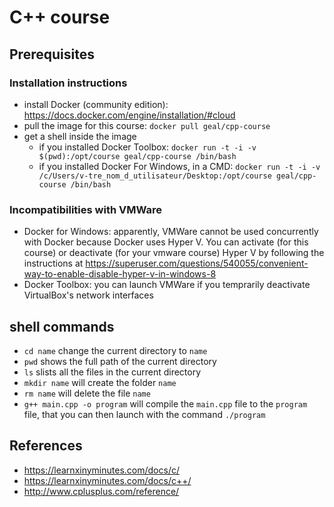 # C++ course

## Prerequisites

### Installation instructions

- install Docker (community edition): https://docs.docker.com/engine/installation/#cloud
- pull the image for this course: `docker pull geal/cpp-course`
- get a shell inside the image
  - if you installed Docker Toolbox: `docker run -t -i -v $(pwd):/opt/course geal/cpp-course /bin/bash`
  - if you installed Docker For Windows, in a CMD: `docker run -t -i -v /c/Users/v-tre_nom_d_utilisateur/Desktop:/opt/course geal/cpp-course /bin/bash`

### Incompatibilities with VMWare

- Docker for Windows: apparently, VMWare cannot be used concurrently with Docker because Docker uses Hyper V. You can activate (for this course) or deactivate (for your vmware course) Hyper V by following the instructions at https://superuser.com/questions/540055/convenient-way-to-enable-disable-hyper-v-in-windows-8
- Docker Toolbox: you can launch VMWare if you temprarily deactivate VirtualBox's network interfaces

## shell commands

- `cd name` change the current directory to `name`
- `pwd` shows the full path of the current directory
- `ls` slists all the files in the current directory
- `mkdir name` will create the folder `name`
- `rm name` will delete the file `name`
- `g++ main.cpp -o program` will compile the `main.cpp` file to the `program` file, that you can then launch with the command `./program`

## References

- https://learnxinyminutes.com/docs/c/
- https://learnxinyminutes.com/docs/c++/
- http://www.cplusplus.com/reference/

